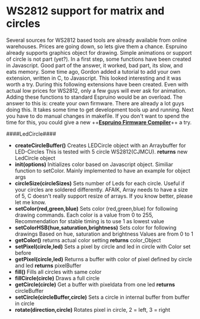 WS2812 support for matrix and circles
=====================================
Several sources for WS2812 based tools are already available from online warehouses. Prices are going down, so lets give them a chance.
Espruino already supports graphics object for drawing. Simple animations or support of circle is not part (yet?). In a first step, some functions have been created in Javascript. Good part of the answer, it worked, bad part, its slow, and eats memory.
Some time ago, Gordon added a tutorial to add your own extension, written in C, to Javascript. This looked interesting and it was worth a try.
During this following extensions have been created.
Even with actual low prices for WS2812, only a few guys will ever ask for animation. Adding these functions to standard Espruino would be an overload. The answer to this is: create your own firmware. There are already a lot guys doing this. It takes some time to get development tools up and running. Next you have to do manual changes in makefile. If you don't want to spend the time for this, you could give a new ++__[Espruino Firmware Compiler](http://www.jumware.eu:89/file?fileName=Espruino/MakeFirmware)__++ a try.

####LedCircle####
- **createCircleBuffer()** Creates LEDCircle object with an Arraybuffer for LED-Circles
This is tested with 5 circle WS2812(CJMCU).
**returns** new LedCircle object
- **init(options)** Initializes color based on Javascript object. Similiar function to setColor.
Mainly implemented to have an example for object args
- **circleSize(circleSizes)** Sets number of Leds for each circle. Useful if your circles are soldered differently.
AFAIK, Array needs to have a size of 5, C doesn't really support resize of arrays.
If you know better, please let me know.
- **setColor(red,green,blue)** Sets color (red,green,blue) for following drawing commands.
Each color is a value from 0 to 255,
Recommendation for stable timing is to use 1 as lowest value
- **setColorHSB(hue,saturation,brightness)** Sets color for following drawings
Based on hue, saturation and brightness
Values are from 0 to 1
- **getColor()** returns actual color setting
**returns** color_Object
- **setPixel(circle,led)** Sets a pixel by circle and led in circle with Color set before
- **getPixel(circle,led)** Returns a buffer with color of pixel defined by circle and led
**returns** pixelBuffer
- **fill()** Fills all circles with same color
- **fillCircle(circle)** Draws a full circle
- **getCircle(circle)** Get a buffer with pixeldata from one led
**returns** circleBuffer
- **setCircle(circleBuffer,circle)** Sets a circle in internal buffer from buffer in circle
- **rotate(direction,circle)** Rotates pixel in circle, 2 = left, 3 = right